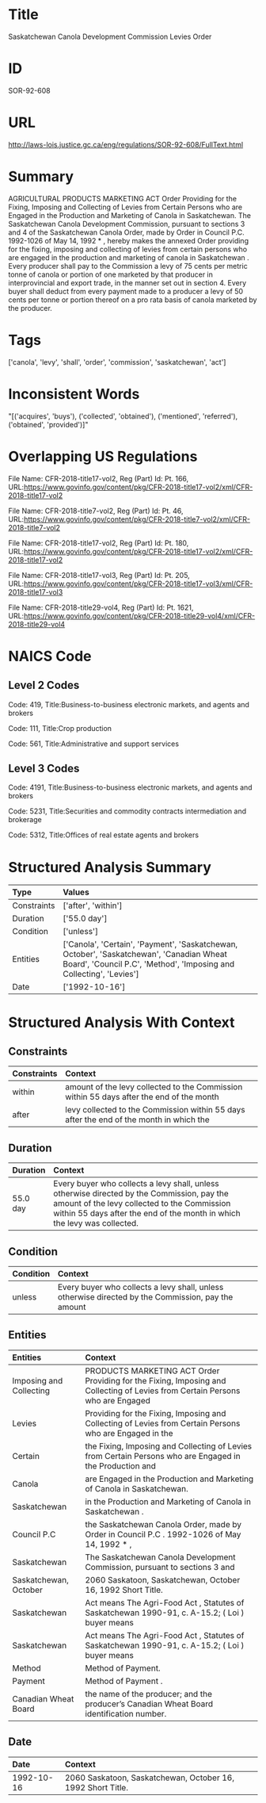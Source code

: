 # Title
Saskatchewan Canola Development Commission Levies Order


# ID
SOR-92-608

# URL
http://laws-lois.justice.gc.ca/eng/regulations/SOR-92-608/FullText.html


# Summary
AGRICULTURAL PRODUCTS MARKETING ACT Order Providing for the Fixing, Imposing and Collecting of Levies from Certain Persons who are Engaged in the Production and Marketing of Canola in Saskatchewan.
The Saskatchewan Canola Development Commission, pursuant to sections 3 and 4 of the Saskatchewan Canola Order, made by Order in Council P.C. 1992-1026 of May 14, 1992 * , hereby makes the annexed  Order providing for the fixing, imposing and collecting of levies from certain persons who are engaged in the production and marketing of canola in Saskatchewan .
Every producer shall pay to the Commission a levy of 75 cents per metric tonne of canola or portion of one marketed by that producer in interprovincial and export trade, in the manner set out in section 4.
Every buyer shall deduct from every payment made to a producer a levy of 50 cents per tonne or portion thereof on a pro rata basis of canola marketed by the producer.


# Tags
['canola', 'levy', 'shall', 'order', 'commission', 'saskatchewan', 'act']


# Inconsistent Words
"[('acquires', 'buys'), ('collected', 'obtained'), ('mentioned', 'referred'), ('obtained', 'provided')]"


# Overlapping US Regulations
File Name: CFR-2018-title17-vol2, Reg (Part) Id: Pt. 166, URL:https://www.govinfo.gov/content/pkg/CFR-2018-title17-vol2/xml/CFR-2018-title17-vol2

File Name: CFR-2018-title7-vol2, Reg (Part) Id: Pt. 46, URL:https://www.govinfo.gov/content/pkg/CFR-2018-title7-vol2/xml/CFR-2018-title7-vol2

File Name: CFR-2018-title17-vol2, Reg (Part) Id: Pt. 180, URL:https://www.govinfo.gov/content/pkg/CFR-2018-title17-vol2/xml/CFR-2018-title17-vol2

File Name: CFR-2018-title17-vol3, Reg (Part) Id: Pt. 205, URL:https://www.govinfo.gov/content/pkg/CFR-2018-title17-vol3/xml/CFR-2018-title17-vol3

File Name: CFR-2018-title29-vol4, Reg (Part) Id: Pt. 1621, URL:https://www.govinfo.gov/content/pkg/CFR-2018-title29-vol4/xml/CFR-2018-title29-vol4




# NAICS Code
## Level 2 Codes
Code: 419, Title:Business-to-business electronic markets, and agents and brokers

Code: 111, Title:Crop production

Code: 561, Title:Administrative and support services




## Level 3 Codes
Code: 4191, Title:Business-to-business electronic markets, and agents and brokers

Code: 5231, Title:Securities and commodity contracts intermediation and brokerage

Code: 5312, Title:Offices of real estate agents and brokers







# Structured Analysis Summary
| Type        | Values                                                                                                                                                          |
|:------------|:----------------------------------------------------------------------------------------------------------------------------------------------------------------|
| Constraints | ['after', 'within']                                                                                                                                             |
| Duration    | ['55.0 day']                                                                                                                                                    |
| Condition   | ['unless']                                                                                                                                                      |
| Entities    | ['Canola', 'Certain', 'Payment', 'Saskatchewan, October', 'Saskatchewan', 'Canadian Wheat Board', 'Council P.C', 'Method', 'Imposing and Collecting', 'Levies'] |
| Date        | ['1992-10-16']                                                                                                                                                  |


# Structured Analysis With Context
 


## Constraints
| Constraints   | Context                                                                                  |
|:--------------|:-----------------------------------------------------------------------------------------|
| within        | amount of the levy collected to the Commission within 55 days after the end of the month |
| after         | levy collected to the Commission within 55 days after the end of the month in which the  |


## Duration
| Duration   | Context                                                                                                                                                                                                               |
|:-----------|:----------------------------------------------------------------------------------------------------------------------------------------------------------------------------------------------------------------------|
| 55.0 day   | Every buyer who collects a levy shall, unless otherwise directed by the Commission, pay the amount of the levy collected to the Commission within 55 days after the end of the month in which the levy was collected. |


## Condition
| Condition   | Context                                                                                             |
|:------------|:----------------------------------------------------------------------------------------------------|
| unless      | Every buyer who collects a levy shall,  unless otherwise directed by the Commission, pay the amount |


## Entities
| Entities                | Context                                                                                                                       |
|:------------------------|:------------------------------------------------------------------------------------------------------------------------------|
| Imposing and Collecting | PRODUCTS MARKETING ACT Order Providing for the Fixing, Imposing and Collecting of Levies from Certain Persons who are Engaged |
| Levies                  | Providing for the Fixing, Imposing and Collecting of Levies from Certain Persons who are Engaged in the                       |
| Certain                 | the Fixing, Imposing and Collecting of Levies from Certain Persons who are Engaged in the Production and                      |
| Canola                  | are Engaged in the Production and Marketing of Canola  in Saskatchewan.                                                       |
| Saskatchewan            | in the Production and Marketing of Canola in Saskatchewan .                                                                   |
| Council P.C             | the Saskatchewan Canola Order, made by Order in Council P.C . 1992-1026 of May 14, 1992 * ,                                   |
| Saskatchewan            | The  Saskatchewan Canola Development Commission, pursuant to sections 3 and                                                   |
| Saskatchewan, October   | 2060 Saskatoon,  Saskatchewan, October  16, 1992 Short Title.                                                                 |
| Saskatchewan            | Act means The Agri-Food Act , Statutes of Saskatchewan 1990-91, c. A-15.2; ( Loi ) buyer means                                |
| Saskatchewan            | Act means The Agri-Food Act , Statutes of Saskatchewan 1990-91, c. A-15.2; ( Loi ) buyer means                                |
| Method                  | Method  of Payment.                                                                                                           |
| Payment                 | Method of  Payment .                                                                                                          |
| Canadian Wheat Board    | the name of the producer; and the producer’s Canadian Wheat Board  identification number.                                     |


## Date
| Date       | Context                                                     |
|:-----------|:------------------------------------------------------------|
| 1992-10-16 | 2060 Saskatoon, Saskatchewan, October 16, 1992 Short Title. |


